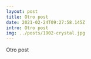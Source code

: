 ```yaml
---
layout: post
title: Otro post
date: 2021-02-24T09:27:58.145Z
intro: Otro post
img: ../posts/1902-crystal.jpg
---
```

Otro post